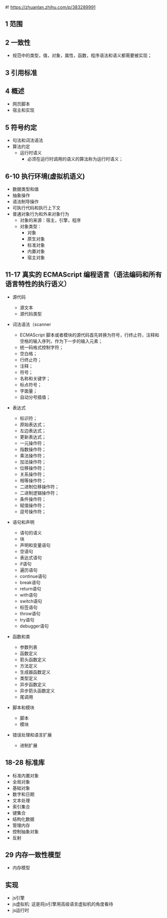 #! https://zhuanlan.zhihu.com/p/383289991
## 1 范围

## 2 一致性

- 规范中的类型，值，对象，属性，函数，程序语法和语义都需要被实现；

## 3 引用标准

## 4 概述

- 网页脚本
- 宿主和实现

## 5 符号约定

- 句法和词法语法
- 算法约定
  - 运行时语义
    - 必须在运行时调用的语义的算法称为运行时语义；

## 6-10 执行环境(虚拟机语义)

- 数据类型和值
- 抽象操作
- 语法制导操作
- 可执行代码和执行上下文
- 普通对象行为和外来对象行为
  + 对象的来源：宿主，引擎，程序
  + 对象类型：
    + 对象
    + 原生对象
    + 标准对象
    + 内置对象
    + 宿主对象

## 11-17 真实的 ECMAScript 编程语言（语法编码和所有语言特性的执行语义）

- 源代码
  - 源文本
  - 源代码类型

- 词法语法（scanner
  + ECMAScript 脚本或者模块的源代码首先转换为符号，行终止符，注释和空格的输入序列，作为下一步的输入元素；
  - 统一码格式控制字符；
  - 空白格；
  - 行终止符；
  - 注释；
  - 符号；
  - 名称和关键字；
  - 标点符号；
  - 字面量；
  - 自动分号插值；

- 表达式
  - 标识符；
  - 原始表达式；
  - 左边表达式；
  - 更新表达式；
  - 一元操作符；
  - 指数操作符；
  - 乘法操作符；
  - 加法操作符；
  - 位移操作符；
  - 关系操作符；
  - 相等操作符；
  - 二进制位移操作符；
  - 二进制逻辑操作符；
  - 条件操作符；
  - 赋值操作符；
  - 逗号操作符；

- 语句和声明
  - 语句的语义
  - 块
  - 声明和变量语句
  - 空语句
  - 表达式语句
  - if语句
  - 遍历语句
  - continue语句
  - break语句
  - return语句
  - with语句
  - switch语句
  - 标签语句
  - throw语句
  - try语句
  - debugger语句

- 函数和类
  - 参数列表
  - 函数定义
  - 箭头函数定义
  - 方法定义
  - 生成器函数定义
  - 类型定义
  - 异步函数定义
  - 异步箭头函数定义
  - 尾调用

- 脚本和模块
  - 脚本
  - 模块

- 错误处理和语言扩展
  - 进制扩展

## 18-28 标准库

- 标准内置对象
- 全局对象
- 基础对象
- 数字和日期
- 文本处理
- 索引集合
- 键集合
- 结构化数据
- 管理内存
- 控制抽象对象
- 反射

## 29 内存一致性模型

- 内存模型

## 实现

- js引擎
- js虚拟机: 这是将js引擎用高级语言虚拟机的角度看待
- js运行时